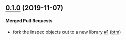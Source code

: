 <!-- usage documentation: http://expeditor-docs.es.chef.io/configuration/changelog/ -->

<!-- latest_release -->
<!-- latest_release -->

<!-- release_rollup -->
<!-- release_rollup -->

<!-- latest_stable_release -->
## [0.1.0](https://github.com/inspec/inspec-objects/tree/0.1.0) (2019-11-07)

#### Merged Pull Requests
- fork the inspec objects out to a new library [#1](https://github.com/inspec/inspec-objects/pull/1) ([btm](https://github.com/btm))
<!-- latest_stable_release -->

